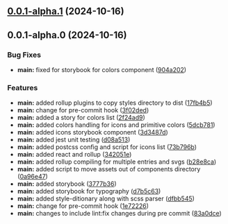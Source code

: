 ## [0.0.1-alpha.1](https://github.com/arpitmalik832/react-js-rollup-library/compare/v0.0.1-alpha.0...v0.0.1-alpha.1) (2024-10-16)

## 0.0.1-alpha.0 (2024-10-16)

### Bug Fixes

- **main:** fixed for storybook for colors component ([904a202](https://github.com/arpitmalik832/react-js-rollup-library/commit/904a202ef42c67d6b0228d0724c8c640fd399ee9))

### Features

- **main:** added rollup plugins to copy styles directory to dist ([17fb4b5](https://github.com/arpitmalik832/react-js-rollup-library/commit/17fb4b5efa01d73644b1d18aa6e84252ee2bd3ad))
- **main:** change for pre-commit hook ([3f02ded](https://github.com/arpitmalik832/react-js-rollup-library/commit/3f02dedbfb30cdf63aac4dc03c7baf59163945b8))
- **main:** added a story for colors list ([2f24ad9](https://github.com/arpitmalik832/react-js-rollup-library/commit/2f24ad9e8919d1d8bbffc93b1c7db400d5b06d68))
- **main:** added colors handling for icons and primitive colors ([5dcb781](https://github.com/arpitmalik832/react-js-rollup-library/commit/5dcb781adefe7d990e7ae7b318e4d1d4ead172f8))
- **main:** added icons storybook component ([3d3487d](https://github.com/arpitmalik832/react-js-rollup-library/commit/3d3487da80193623d2b8d747b29bfa49394f14a6))
- **main:** added jest unit testing ([d08a513](https://github.com/arpitmalik832/react-js-rollup-library/commit/d08a513b76431fe8fa1212d0f28986e2addd3513))
- **main:** added postcss config and script for icons list ([73b796b](https://github.com/arpitmalik832/react-js-rollup-library/commit/73b796b76d74a909d4286a280df09172dffabf3b))
- **main:** added react and rollup ([342051e](https://github.com/arpitmalik832/react-js-rollup-library/commit/342051e89ef1145d89cfd25891d87249eb66a6a0))
- **main:** added rollup compiling for multiple entries and svgs ([b28e8ca](https://github.com/arpitmalik832/react-js-rollup-library/commit/b28e8ca50e881315e22f0aa98cd889e561fd8d53))
- **main:** added script to move assets out of components directory ([0a96e47](https://github.com/arpitmalik832/react-js-rollup-library/commit/0a96e475c4e8427adf3c600b707be8e05f943a23))
- **main:** added storybook ([3777b36](https://github.com/arpitmalik832/react-js-rollup-library/commit/3777b3682a11192b6324b614fe8936049316c99e))
- **main:** added storybook for typography ([d7b5c63](https://github.com/arpitmalik832/react-js-rollup-library/commit/d7b5c632e9c507ff423092af6da4de54daccd264))
- **main:** added style-ditionary along with scss parser ([dfbb545](https://github.com/arpitmalik832/react-js-rollup-library/commit/dfbb54542425e0bb48b25848af18973e258f396a))
- **main:** change for pre-commit hook ([1e72226](https://github.com/arpitmalik832/react-js-rollup-library/commit/1e72226187aea86b7662b9252301c1c3d1ca8313))
- **main:** changes to include lint:fix changes during pre commit ([83a0dce](https://github.com/arpitmalik832/react-js-rollup-library/commit/83a0dceee141ad0067d73d8b48985b536f410bc4))
